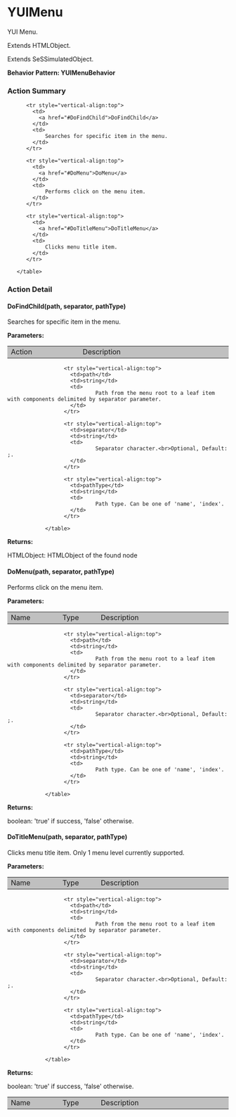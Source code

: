 

# YUIMenu

YUI Menu.
 
Extends HTMLObject.

Extends SeSSimulatedObject.






**Behavior Pattern: YUIMenuBehavior**


<!-- ============================== property summary ========================== -->

	
<!-- ============================== action summary ========================== -->
	
	
	
### Action Summary

<table styleclass="Default" style="cell-padding:2px; border-width:0px; border-spacing:0px; border-collapse:collapse; cell-border-width:1px; border-color:#c0c0c0; border-style:solid;">
		  <tr style="vertical-align:top">
			<td  style="width:200px; background-color:#c0c0c0;">
			  Action
			</td>
			<td style="width:450px; background-color:#c0c0c0;">
			  Description
			</td>
		  </tr>
		 
		  <tr style="vertical-align:top">
			<td>
			  <a href="#DoFindChild">DoFindChild</a>
			</td>
			<td>
				Searches for specific item in the menu.
			</td>
		  </tr>
		
		  <tr style="vertical-align:top">
			<td>
			  <a href="#DoMenu">DoMenu</a>
			</td>
			<td>
				Performs click on the menu item.
			</td>
		  </tr>
		
		  <tr style="vertical-align:top">
			<td>
			  <a href="#DoTitleMenu">DoTitleMenu</a>
			</td>
			<td>
				Clicks menu title item.
			</td>
		  </tr>
		
	   </table>
	
	

<!-- ============================== property detail ========================== -->
	
	
<!-- ============================== action detail ========================== -->
	
### Action Detail
		
<a name="DoFindChild"></a>    
#### DoFindChild(path, separator, pathType)

Searches for specific item in the menu.

			
**Parameters:**

<table styleclass="Default" style="cell-padding:2px; border-width:0px; border-spacing:0px; border-collapse:collapse; cell-border-width:1px; border-color:#c0c0c0; border-style:solid;">
  <tr style="vertical-align:top">
	<td style="width:150px; background-color:#c0c0c0;">
	  Name
	</td>
	<td style="width:100px; background-color:#c0c0c0;">
	  Type
	</td>
	<td style="width:450px; background-color:#c0c0c0;">
	  Description
	</td>
  </tr>
				  
					  <tr style="vertical-align:top">
						<td>path</td>
						<td>string</td>
						<td>
								Path from the menu root to a leaf item with components delimited by separator parameter.
						</td>
					  </tr>
				  
					  <tr style="vertical-align:top">
						<td>separator</td>
						<td>string</td>
						<td>
								Separator character.<br>Optional, Default: ;.
						</td>
					  </tr>
				  
					  <tr style="vertical-align:top">
						<td>pathType</td>
						<td>string</td>
						<td>
								Path type. Can be one of 'name', 'index'.
						</td>
					  </tr>
				  
				</table>
			
			
**Returns:**
				
HTMLObject: HTMLObject of the found node
				
			
			
		
<a name="DoMenu"></a>    
#### DoMenu(path, separator, pathType)

Performs click on the menu item.

			
**Parameters:**

<table styleclass="Default" style="cell-padding:2px; border-width:0px; border-spacing:0px; border-collapse:collapse; cell-border-width:1px; border-color:#c0c0c0; border-style:solid;">
  <tr style="vertical-align:top">
	<td style="width:150px; background-color:#c0c0c0;">
	  Name
	</td>
	<td style="width:100px; background-color:#c0c0c0;">
	  Type
	</td>
	<td style="width:450px; background-color:#c0c0c0;">
	  Description
	</td>
  </tr>
				  
					  <tr style="vertical-align:top">
						<td>path</td>
						<td>string</td>
						<td>
								Path from the menu root to a leaf item with components delimited by separator parameter.
						</td>
					  </tr>
				  
					  <tr style="vertical-align:top">
						<td>separator</td>
						<td>string</td>
						<td>
								Separator character.<br>Optional, Default: ;.
						</td>
					  </tr>
				  
					  <tr style="vertical-align:top">
						<td>pathType</td>
						<td>string</td>
						<td>
								Path type. Can be one of 'name', 'index'.
						</td>
					  </tr>
				  
				</table>
			
			
**Returns:**
				
boolean: 'true' if success, 'false' otherwise.
				
			
			
		
<a name="DoTitleMenu"></a>    
#### DoTitleMenu(path, separator, pathType)

Clicks menu title item. Only 1 menu level currently supported.

			
**Parameters:**

<table styleclass="Default" style="cell-padding:2px; border-width:0px; border-spacing:0px; border-collapse:collapse; cell-border-width:1px; border-color:#c0c0c0; border-style:solid;">
  <tr style="vertical-align:top">
	<td style="width:150px; background-color:#c0c0c0;">
	  Name
	</td>
	<td style="width:100px; background-color:#c0c0c0;">
	  Type
	</td>
	<td style="width:450px; background-color:#c0c0c0;">
	  Description
	</td>
  </tr>
				  
					  <tr style="vertical-align:top">
						<td>path</td>
						<td>string</td>
						<td>
								Path from the menu root to a leaf item with components delimited by separator parameter.
						</td>
					  </tr>
				  
					  <tr style="vertical-align:top">
						<td>separator</td>
						<td>string</td>
						<td>
								Separator character.<br>Optional, Default: ;.
						</td>
					  </tr>
				  
					  <tr style="vertical-align:top">
						<td>pathType</td>
						<td>string</td>
						<td>
								Path type. Can be one of 'name', 'index'.
						</td>
					  </tr>
				  
				</table>
			
			
**Returns:**
				
boolean: 'true' if success, 'false' otherwise.
				
			
			
		
		


